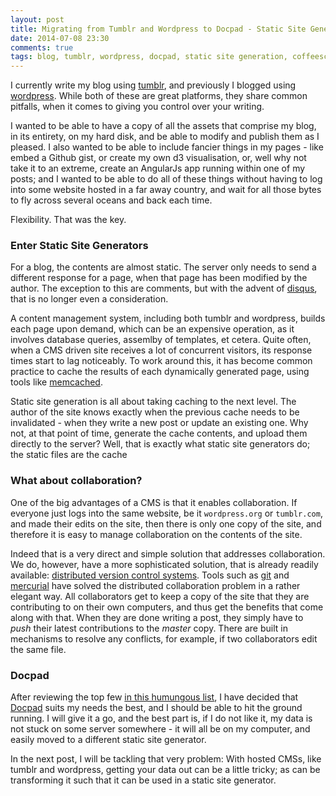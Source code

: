 ```yaml
---
layout: post
title: Migrating from Tumblr and Wordpress to Docpad - Static Site Generation
date: 2014-07-08 23:30
comments: true
tags: blog, tumblr, wordpress, docpad, static site generation, coffeescript, markdown
---
```


I currently write my blog using [tumblr](http://tumblr.com),
and previously I blogged using [wordpress](http://wordpress.org).
While both of these are great platforms,
they share common pitfalls, when it comes to giving you control over your writing.

I wanted to be able to have a copy of all the assets that comprise my blog,
in its entirety, on my hard disk, and be able to modify and publish them as I pleased.
I also wanted to be able to include fancier things in my pages -
like embed a Github gist, or create my own d3 visualisation,
or, well why not take it to an extreme,
create an AngularJs app running within one of my posts;
and I wanted to be able to do all of these things without having to log into
some website hosted in a far away country,
and wait for all those bytes to fly across several oceans and back each time.

Flexibility. That was the key.

### Enter Static Site Generators

For a blog, the contents are almost static.
The server only needs to send a different response for a page,
when that page has been modified by the author.
The exception to this are comments,
but with the advent of [disqus](http://disqus.com),
that is no longer even a consideration.

A content management system, including both tumblr and wordpress,
builds each page upon demand, which can be an expensive operation,
as it involves database queries, assemlby of templates, et cetera.
Quite often, when a CMS driven site receives a lot of concurrent visitors,
its response times start to lag noticeably.
To work around this, it has become common practice to cache the results of
each dynamically generated page, using tools like
[memcached](http://memcached.org/).

Static site generation is all about taking caching to the next level.
The author of the site knows exactly when the previous cache needs to be invalidated -
when they write a new post or update an existing one.
Why not, at that point of time, generate the cache contents,
and upload them directly to the server?
Well, that is exactly what static site generators do;
the static files are the cache

### What about collaboration?

One of the big advantages of a CMS is that it enables collaboration.
If everyone just logs into the same website,
be it `wordpress.org` or `tumblr.com`,
and made their edits on the site,
then there is only one copy of the site,
and therefore it is easy to manage collaboration on the contents of the site.

Indeed that is a very direct and simple solution that addresses collaboration.
We do, however, have a more sophisticated solution,
that is already readily available:
[distributed version control systems](http://en.wikipedia.org/wiki/Distributed_revision_control).
Tools such as [git](http://git-scm.com/) and
[mercurial](http://mercurial.selenic.com/)
have solved the distributed collaboration problem in a rather elegant way.
All collaborators get to keep a copy of the site that they are contributing to
on their own computers, and thus get the benefits that come along with that.
When they are done writing a post,
they simply have to *push* their latest contributions to the *master* copy.
There are built in mechanisms to resolve any conflicts,
for example, if two collaborators edit the same file.

### Docpad

After reviewing the top few [in this humungous list](http://staticsitegenerators.net/),
I have decided that [Docpad](https://github.com/bevry/docpad)
suits my needs the best, and I should be able to hit the ground running.
I will give it a go, and the best part is, if I do not like it,
my data is not stuck on some server somewhere -
it will all be on my computer,
and easily moved to a different static site generator.

In the next post, I will be tackling that very problem:
With hosted CMSs, like tumblr and wordpress,
getting your data out can be a little tricky;
as can be transforming it such that it can be used in a static site generator.
